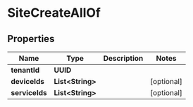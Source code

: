 

# SiteCreateAllOf

## Properties

Name | Type | Description | Notes
------------ | ------------- | ------------- | -------------
**tenantId** | **UUID** |  | 
**deviceIds** | **List&lt;String&gt;** |  |  [optional]
**serviceIds** | **List&lt;String&gt;** |  |  [optional]



